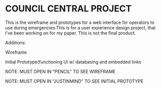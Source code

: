 # COUNCIL CENTRAL PROJECT
This is the wireframe and prototypes for a web interface for operators to use during emergencies.This is for a user experience design project, that I've been working on for my paper. This is not the final product.

Additions:

Wireframe

Initial Prototype(functioning UI w/ databasing and embedded links

NOTE: MUST OPEN IN "PENCIL" TO SEE WIREFRAME

NOTE: MUST OPEN IN "JUSTINMIND" TO SEE INITIAL PROTOTYPE
